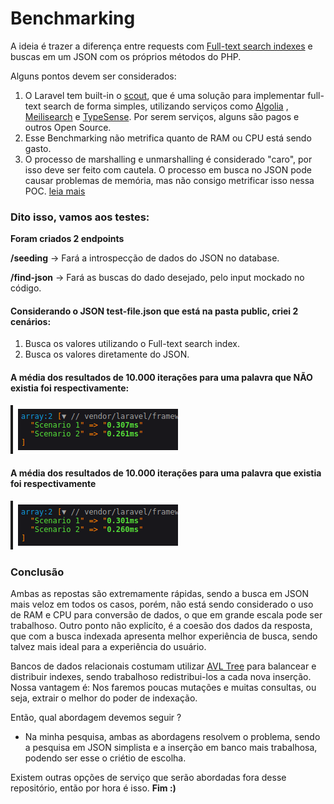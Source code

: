 # Benchmarking

A ideia é trazer a diferença entre requests com [Full-text search indexes](https://www.mongodb.com/basics/full-text-search#:~:text=Full%2Dtext%20search%20involves%20reviewing,PDFs%2C%20and%20more.)
e buscas em um JSON com os próprios métodos do PHP.

Alguns pontos devem ser considerados:

1. O Laravel tem built-in o  [scout](https://laravel.com/docs/11.x/scout), que é uma solução para
implementar full-text search de forma simples, utilizando serviços como [Algolia](https://www.algolia.com/pt-br/?utm_source=google&utm_medium=paid_search&utm_campaign=rl_amer_search_brand&utm_content=algolia&utm_term=algolia&utm_region=amer&utm_model=brand&utm_ag=rl&_bt=607885590646&_bm=e&_bn=g&gad_source=1&gclid=CjwKCAjwwr6wBhBcEiwAfMEQs-UHDh2YeaaWigDssl1iUOoFLlQkW3itwriUTHtKNyiH8uRqlctV3BoCuiIQAvD_BwE)
, [Meilisearch](https://www.meilisearch.com/) e [TypeSense](https://typesense.org/docs/guide/install-typesense.html#option-2-local-machine-self-hosting).
Por serem serviços, alguns são pagos e outros Open Source. 
2. Esse Benchmarking não metrifica quanto de RAM ou CPU está sendo gasto.
3. O processo de marshalling e unmarshalling é considerado "caro", 
por isso deve ser feito com cautela. O processo em busca no JSON pode causar problemas de memória,
mas não consigo metrificar isso nessa POC. [leia mais](https://www.baeldung.com/cs/serialization-deserialization)

### Dito isso, vamos aos testes:

**Foram criados 2 endpoints**

**/seeding** -> Fará a introspecção de dados do JSON no database.

**/find-json** -> Fará as buscas do dado desejado, pelo input mockado no código.

#### Considerando o JSON test-file.json que está na pasta public, criei 2 cenários:

1. Busca os valores utilizando o Full-text search index.
2. Busca os valores diretamente do JSON.

#### A média dos resultados de 10.000 iterações para uma palavra que NÃO existia foi respectivamente:
![img.png](img.png)

####  A média dos resultados de 10.000 iterações para uma palavra que existia foi respectivamente
![img_1.png](img_1.png)

### Conclusão
Ambas as repostas são extremamente rápidas, sendo a busca em JSON mais veloz em todos os casos, porém, não está sendo considerado o
uso de RAM e CPU para conversão de dados, o que em grande escala pode ser trabalhoso. Outro ponto não explicíto, é a coesão dos dados da resposta,
que com a busca indexada apresenta melhor experiência de busca, sendo talvez mais ideal para a experiência do usuário.

Bancos de dados relacionais costumam utilizar [AVL Tree](https://www.educative.io/answers/how-to-optimize-the-database-indexing-using-avl-trees) para balancear 
e distribuir indexes, sendo trabalhoso redistribui-los a cada nova inserção. Nossa vantagem é: Nos faremos poucas mutações e muitas consultas, ou seja,
extrair o melhor do poder de indexação.

Então, qual abordagem devemos seguir ?
- Na minha pesquisa, ambas as abordagens resolvem o problema, sendo a pesquisa em JSON simplista e a inserção em banco mais trabalhosa, podendo ser
esse o criétio de escolha.

Existem outras opções de serviço que serão abordadas fora desse repositório, então por hora é isso.  **Fim :)**
